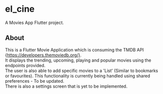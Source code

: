 # el_cine

A Movies App Flutter project.

## About

This is a Flutter Movie Application which is consuming the TMDB API {https://developers.themoviedb.org/}. </br>
It displays the trending, upcoming, playing and popular movies using the endpoints provided. </br>
The user is also able to add specific movies to a 'List' (Similar to bookmarks or favourites). This functionality is currently being handled using shared preferences - To be updated. </br>
There is also a settings screen that is yet to be implemented.

